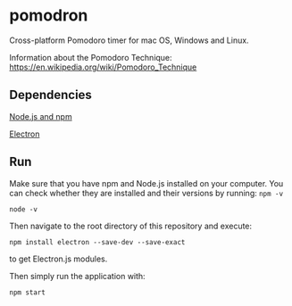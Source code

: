 # pomodron
Cross-platform Pomodoro timer for mac OS, Windows and Linux.

Information about the Pomodoro Technique: https://en.wikipedia.org/wiki/Pomodoro_Technique

## Dependencies
[Node.js and npm](https://www.npmjs.com/get-npm)

[Electron](https://www.npmjs.com/package/electron)

## Run
Make sure that you have npm and Node.js installed on your computer. You can check whether they are installed and their versions by running:
``` npm -v ```

``` node -v ```

Then navigate to the root directory of this repository and execute: 

```npm install electron --save-dev --save-exact```

to get Electron.js modules.

Then simply run the application with:

``` npm start ```


